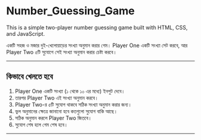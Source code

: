 # Number_Guessing_Game
This is a simple two-player number guessing game built with HTML, CSS, and JavaScript.


একটি সহজ ও মজার দুই-খেলোয়াড়ের সংখ্যা অনুমান করার গেম। Player One একটি সংখ্যা সেট করবে, আর Player Two ৫টি সুযোগে সেই সংখ্যা অনুমান করার চেষ্টা করবে।

---

## কিভাবে খেলতে হবে

1. Player One একটি সংখ্যা (১ থেকে ১০ এর মধ্যে) ইনপুট দেবে।  
2. তারপর Player Two এই সংখ্যা অনুমান করবে।  
3. Player Two-র ৫টি সুযোগ থাকবে সঠিক সংখ্যা অনুমান করার জন্য।  
4. ভুল অনুমানের ক্ষেত্রে জানানো হবে কতগুলো সুযোগ বাকি আছে।  
5. সঠিক অনুমান করলে Player Two জিতবে।  
6. সুযোগ শেষ হলে গেম শেষ হবে।

---
